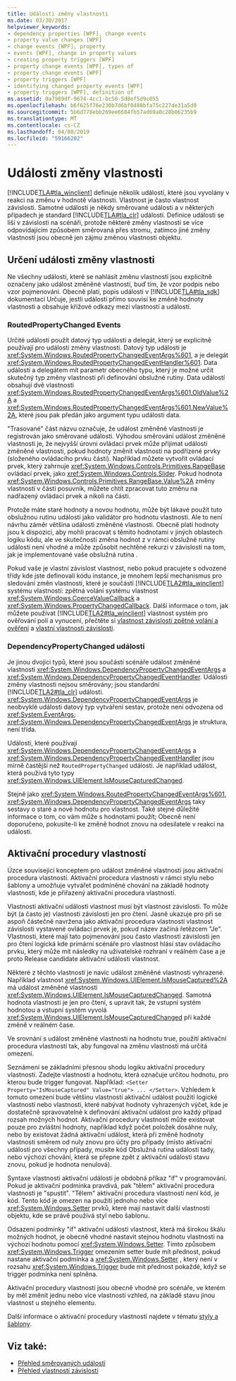 ```yaml
---
title: Události změny vlastnosti
ms.date: 03/30/2017
helpviewer_keywords:
- dependency properties [WPF], change events
- property value changes [WPF]
- change events [WPF], property
- events [WPF], change in property values
- creating property triggers [WPF]
- property change events [WPF], types of
- property change events [WPF]
- property triggers [WPF]
- identifying changed property events [WPF]
- property triggers [WPF], definition of
ms.assetid: 0a7989df-9674-4cc1-bc50-5d8ef5d9c055
ms.openlocfilehash: b6f625f76e230b7d6bf0488bfa75c227de31a5d0
ms.sourcegitcommit: 5b6d778ebb269ee6684fb57ad69a8c28b06235b9
ms.translationtype: MT
ms.contentlocale: cs-CZ
ms.lasthandoff: 04/08/2019
ms.locfileid: "59166202"
---
```

# <a name="property-change-events"></a>Události změny vlastnosti
[!INCLUDE[TLA#tla_winclient](../../../../includes/tlasharptla-winclient-md.md)] definuje několik událostí, které jsou vyvolány v reakci na změnu v hodnotě vlastnosti. Vlastnost je často vlastnost závislosti. Samotné události je někdy směrované události a v některých případech je standard [!INCLUDE[TLA#tla_clr](../../../../includes/tlasharptla-clr-md.md)] událostí. Definice události se liší v závislosti na scénáři, protože některé změny vlastností se více odpovídajícím způsobem směrovaná přes stromu, zatímco jiné změny vlastností jsou obecně jen zájmu změnou vlastnosti objektu.  
  
## <a name="identifying-a-property-change-event"></a>Určení události změny vlastnosti  
 Ne všechny události, které se nahlásit změnu vlastnosti jsou explicitně označeny jako událost změněné vlastnosti, buď tím, že vzor podpis nebo vzor pojmenování. Obecně platí, popis události v [!INCLUDE[TLA#tla_sdk](../../../../includes/tlasharptla-sdk-md.md)] dokumentaci Určuje, jestli událostí přímo souvisí ke změně hodnoty vlastnosti a obsahuje křížové odkazy mezi vlastností a událostí.  
  
### <a name="routedpropertychanged-events"></a>RoutedPropertyChanged Events  
 Určité události použít datový typ události a delegát, který se explicitně používají pro události změny vlastnosti. Datový typ události je <xref:System.Windows.RoutedPropertyChangedEventArgs%601>, a je delegát <xref:System.Windows.RoutedPropertyChangedEventHandler%601>. Data události a delegátem mít parametr obecného typu, který je možné určit skutečný typ změny vlastnosti při definování obslužné rutiny. Data událostí obsahují dvě vlastnosti <xref:System.Windows.RoutedPropertyChangedEventArgs%601.OldValue%2A> a <xref:System.Windows.RoutedPropertyChangedEventArgs%601.NewValue%2A>, které jsou pak předán jako argument typu události data.  
  
 "Trasované" část názvu označuje, že událost změněné vlastnosti je registrován jako směrované události. Výhodou směrování událost změněné vlastnosti je, že nejvyšší úrovni ovládací prvek může přijímat události změněné vlastnosti, pokud hodnoty změnit vlastnosti na podřízené prvky (složeného ovládacího prvku části). Například můžete vytvořit ovládací prvek, který zahrnuje <xref:System.Windows.Controls.Primitives.RangeBase> ovládací prvek, jako <xref:System.Windows.Controls.Slider>. Pokud hodnota <xref:System.Windows.Controls.Primitives.RangeBase.Value%2A> změny vlastností v části posuvník, můžete chtít zpracovat tuto změnu na nadřazený ovládací prvek a nikoli na části.  
  
 Protože máte staré hodnoty a novou hodnotu, může být lákavé použít tuto obslužnou rutinu události jako validátor pro hodnotu vlastnosti. Ale to není návrhu záměr většina události změněné vlastnosti. Obecně platí hodnoty jsou k dispozici, aby mohli pracovat s těmito hodnotami v jiných oblastech logiku kódu, ale ve skutečnosti změna hodnot z v rámci obslužné rutiny události není vhodné a může způsobit nechtěné rekurzi v závislosti na tom, jak je implementované vaše obslužná rutina .  
  
 Pokud vaše je vlastní závislost vlastnost, nebo pokud pracujete s odvozené třídy kde jste definovali kódu instance, je mnohem lepší mechanismus pro sledování změn vlastnosti, které je součástí [!INCLUDE[TLA2#tla_winclient](../../../../includes/tla2sharptla-winclient-md.md)] systému vlastností: zpětná volání systému vlastnost <xref:System.Windows.CoerceValueCallback> a <xref:System.Windows.PropertyChangedCallback>. Další informace o tom, jak můžete používat [!INCLUDE[TLA2#tla_winclient](../../../../includes/tla2sharptla-winclient-md.md)] vlastnost systém pro ověřování polí a vynucení, přečtěte si [vlastnost závislosti zpětné volání a ověření](dependency-property-callbacks-and-validation.md) a [vlastní vlastnosti závislosti](custom-dependency-properties.md).  
  
### <a name="dependencypropertychanged-events"></a>DependencyPropertyChanged události  
 Je jinou dvojici typů, které jsou součástí scénáře událost změněné vlastnosti <xref:System.Windows.DependencyPropertyChangedEventArgs> a <xref:System.Windows.DependencyPropertyChangedEventHandler>. Události změny vlastnosti nejsou směrovány; jsou standardní [!INCLUDE[TLA2#tla_clr](../../../../includes/tla2sharptla-clr-md.md)] události. <xref:System.Windows.DependencyPropertyChangedEventArgs> je neobvyklé události datový typ vytváření sestav, protože není odvozena od <xref:System.EventArgs>; <xref:System.Windows.DependencyPropertyChangedEventArgs> je struktura, není třída.  
  
 Události, které používají <xref:System.Windows.DependencyPropertyChangedEventArgs> a <xref:System.Windows.DependencyPropertyChangedEventHandler> jsou mírně častější než `RoutedPropertyChanged` události. Je například událost, která používá tyto typy <xref:System.Windows.UIElement.IsMouseCapturedChanged>.  
  
 Stejně jako <xref:System.Windows.RoutedPropertyChangedEventArgs%601>, <xref:System.Windows.DependencyPropertyChangedEventArgs> taky sestavy o staré a nové hodnotu pro vlastnost. Také stejné důležité informace o tom, co vám může s hodnotami použít; Obecně není doporučeno, pokusíte-li ke změně hodnot znovu na odesílatele v reakci na události.  
  
## <a name="property-triggers"></a>Aktivační procedury vlastností  
 Úzce související konceptem pro událost změněné vlastnosti jsou aktivační procedura vlastností. Aktivační procedura vlastností v rámci stylu nebo šablony a umožňuje vytvářet podmíněné chování na základě hodnoty vlastnosti, kde je přiřazený aktivační procedura vlastností.  
  
 Vlastnosti aktivační události vlastnost musí být vlastnost závislosti. To může být (a často je) vlastnosti závislosti jen pro čtení. Jasně ukazuje pro při se aspoň částečně navržena jako aktivační procedura vlastností vlastnost závislosti vystavené ovládací prvek je, pokud název začíná řetězcem "Je". Vlastnosti, které mají tato pojmenování jsou často vlastnosti závislosti jen pro čtení logická kde primární scénáře pro vlastnost hlásí stav ovládacího prvku, který může mít následky na uživatelské rozhraní v reálném čase a je proto Release candidate aktivační události vlastnost.  
  
 Některé z těchto vlastností je navíc událost změněné vlastnosti vyhrazené. Například vlastnost <xref:System.Windows.UIElement.IsMouseCaptured%2A> má událost změněné vlastnosti <xref:System.Windows.UIElement.IsMouseCapturedChanged>. Samotná hodnota vlastnosti je jen pro čtení, s upravit tak, že vstupní systém hodnotou a vstupní systém vyvolá <xref:System.Windows.UIElement.IsMouseCapturedChanged> při každé změně v reálném čase.  
  
 Ve srovnání s událost změněné vlastnosti na hodnotu true, použití aktivační procedura vlastností tak, aby fungoval na změnu vlastnosti má určitá omezení.  
  
 Seznámení se základními přesnou shodu logiku aktivační procedury vlastností. Zadejte vlastnosti a hodnotu, která označuje určitou hodnotu, pro kterou bude trigger fungovat. Například: `<Setter Property="IsMouseCaptured" Value="true"> ... </Setter>`. Vzhledem k tomuto omezení bude většinu vlastností aktivační událost použití logické vlastnosti nebo vlastnosti, které nabývat hodnoty vyhrazených výčet, kde je dostatečně spravovatelné k definování aktivační událost pro každý případ rozsah možných hodnot. Aktivační procedury vlastností může existovat pouze pro zvláštní hodnoty, například když počet položek dosáhne nuly, nebo by existovat žádná aktivační událost, která při změně hodnoty vlastnosti směrem od nuly znovu pro účty pro případy (místo aktivační události pro všechny případy, musíte kód Obslužná rutina události tady, nebo výchozí chování, která se přepne zpět z aktivační události stavu znovu, pokud je hodnota nenulová).  
  
 Syntaxe vlastnosti aktivační události je obdobná příkaz "if" v programování. Pokud je aktivační podmínka pravdivá, pak "tělem" aktivační procedura vlastností je "spustit". "Tělem" aktivační procedura vlastností není kód, je kód. Tento kód je omezen na použití jednoho nebo více <xref:System.Windows.Setter> prvků, které mají nastavit další vlastnosti objektu, kde se právě používá styl nebo šablonu.  
  
 Odsazení podmínky "if" aktivační události vlastnost, která má širokou škálu možných hodnot, je obecně vhodné nastavit stejnou hodnotu vlastnosti na výchozí hodnotu pomocí <xref:System.Windows.Setter>. Tímto způsobem <xref:System.Windows.Trigger> omezením setter bude mít přednost, pokud nastane aktivační podmínka a <xref:System.Windows.Setter> , který není v rozsahu <xref:System.Windows.Trigger> bude mít přednost pokaždé, když se trigger podmínka není splněna.  
  
 Aktivační procedury vlastností jsou obecně vhodné pro scénáře, ve kterém by měl změnit jednu nebo více vlastností vzhled, na základě stavu jinou vlastnost u stejného elementu.  
  
 Další informace o aktivační procedury vlastností najdete v tématu [styly a šablony](../controls/styling-and-templating.md).  
  
## <a name="see-also"></a>Viz také:

- [Přehled směrovaných událostí](routed-events-overview.md)
- [Přehled vlastností závislosti](dependency-properties-overview.md)
